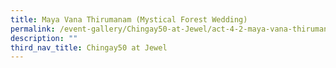 ```yaml
---
title: Maya Vana Thirumanam (Mystical Forest Wedding)
permalink: /event-gallery/Chingay50-at-Jewel/act-4-2-maya-vana-thirumanam-mystical-forest-wedding
description: ""
third_nav_title: Chingay50 at Jewel
---
```

